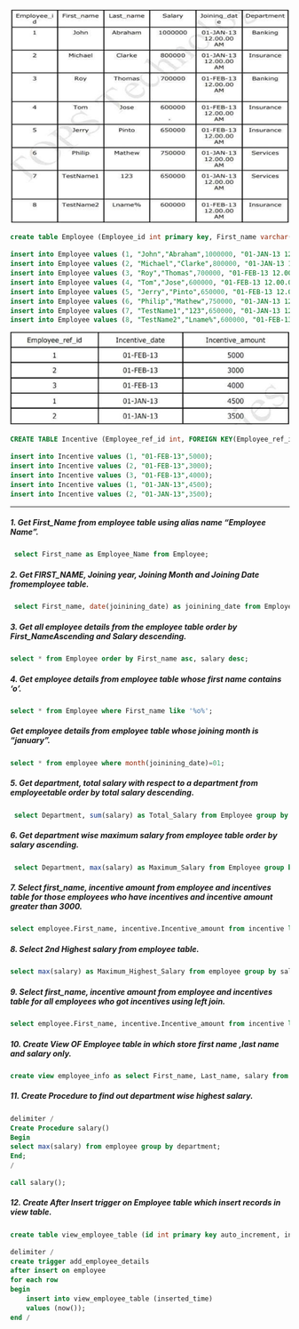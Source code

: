 ![](employee-table.jpg)

```sql
create table Employee (Employee_id int primary key, First_name varchar(10), Last_name varchar(10), salary int, joinining_date datetime, Department varchar(20));
```

``` sql
insert into Employee values (1, "John","Abraham",1000000, "01-JAN-13 12.00.00 AM","Banking");
insert into Employee values (2, "Michael","Clarke",800000, "01-JAN-13 12.00.00 AM","Insurance");
insert into Employee values (3, "Roy","Thomas",700000, "01-FEB-13 12.00.00 AM","Banking");
insert into Employee values (4, "Tom","Jose",600000, "01-FEB-13 12.00.00 AM","Insurance");
insert into Employee values (5, "Jerry","Pinto",650000, "01-FEB-13 12.00.00 AM","Insurance");
insert into Employee values (6, "Philip","Mathew",750000, "01-JAN-13 12.00.00 AM","Services");
insert into Employee values (7, "TestName1","123",650000, "01-JAN-13 12.00.00 AM","Services");
insert into Employee values (8, "TestName2","Lname%",600000, "01-FEB-13 12.00.00 AM","Insurance");
```

![](incentive-table.jpg)

```sql
CREATE TABLE Incentive (Employee_ref_id int, FOREIGN KEY(Employee_ref_id) REFERENCES employee(Employee_id), Incentive_date date, Incentive_amount int);
```

```sql
insert into Incentive values (1, "01-FEB-13",5000);
insert into Incentive values (2, "01-FEB-13",3000);
insert into Incentive values (3, "01-FEB-13",4000);
insert into Incentive values (1, "01-JAN-13",4500);
insert into Incentive values (2, "01-JAN-13",3500);
```

---------------------------------------------------------------------------------------------------------------------------------------------------

##### 1. Get First_Name from employee table using alias name “Employee Name”.

```sql
 select First_name as Employee_Name from Employee;
```

##### 2. Get FIRST_NAME, Joining year, Joining Month and Joining Date fromemployee table.

```sql
 select First_name, date(joinining_date) as joinining_date from Employee;
```

##### 3. Get all employee details from the employee table order by First_NameAscending and Salary descending.

```sql
select * from Employee order by First_name asc, salary desc; 
```

##### 4. Get employee details from employee table whose first name contains ‘o’. 

```sql
select * from Employee where First_name like '%o%';
```

##### Get employee details from employee table whose joining month is “january”.

```sql
select * from employee where month(joinining_date)=01;
```

##### 5. Get department, total salary with respect to a department from employeetable order by total salary descending.

```sql
 select Department, sum(salary) as Total_Salary from Employee group by Department order by Total_Salary desc; 
```

##### 6. Get department wise maximum salary from employee table order by salary ascending.

```sql
 select Department, max(salary) as Maximum_Salary from Employee group by Department order by Maximum_Salary asc; 
```

##### 7. Select first_name, incentive amount from employee and incentives table for those employees who have incentives and incentive amount greater than 3000.

```sql
select employee.First_name, incentive.Incentive_amount from incentive left join employee on employee.Employee_id=incentive.Employee_ref_id where incentive.Incentive_amount>3000;
```

##### 8. Select 2nd Highest salary from employee table.
```sql
select max(salary) as Maximum_Highest_Salary from employee group by salary order by  salary desc limit 1,1;
```

##### 9. Select first_name, incentive amount from employee and incentives table for all employees who got incentives using left join.

```sql
select employee.First_name, incentive.Incentive_amount from incentive left join employee on employee.Employee_id=incentive.Employee_ref_id;
```

##### 10. Create View OF Employee table in which store first name ,last name and salary only.

```sql
create view employee_info as select First_name, Last_name, salary from Employee;
```

##### 11. Create Procedure to find out department wise highest salary.

```sql
delimiter /
Create Procedure salary()
Begin
select max(salary) from employee group by department;
End;
/
```
```sql
call salary();
```

##### 12. Create After Insert trigger on Employee table which insert records in view table.

```sql
create table view_employee_table (id int primary key auto_increment, inserted_time time);
```

```sql
delimiter /
create trigger add_employee_details 
after insert on employee 
for each row 
begin 
    insert into view_employee_table (inserted_time)
    values (now());
end /
```